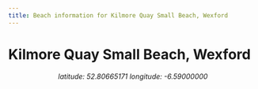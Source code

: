 ```yaml
---
title: Beach information for Kilmore Quay Small Beach, Wexford
---
```

# Kilmore Quay Small Beach, Wexford 

<div align="center"><i>latitude: 52.80665171 longitude: -6.59000000</i></div>